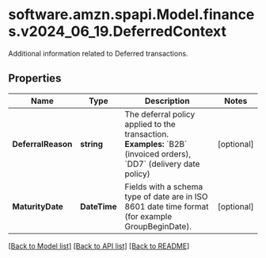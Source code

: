 # software.amzn.spapi.Model.finances.v2024_06_19.DeferredContext
Additional information related to Deferred transactions.

## Properties

Name | Type | Description | Notes
------------ | ------------- | ------------- | -------------
**DeferralReason** | **string** | The deferral policy applied to the transaction.  **Examples:** &#x60;B2B&#x60; (invoiced orders), &#x60;DD7&#x60; (delivery date policy) | [optional] 
**MaturityDate** | **DateTime** | Fields with a schema type of date are in ISO 8601 date time format (for example GroupBeginDate). | [optional] 

[[Back to Model list]](../README.md#documentation-for-models) [[Back to API list]](../README.md#documentation-for-api-endpoints) [[Back to README]](../README.md)

